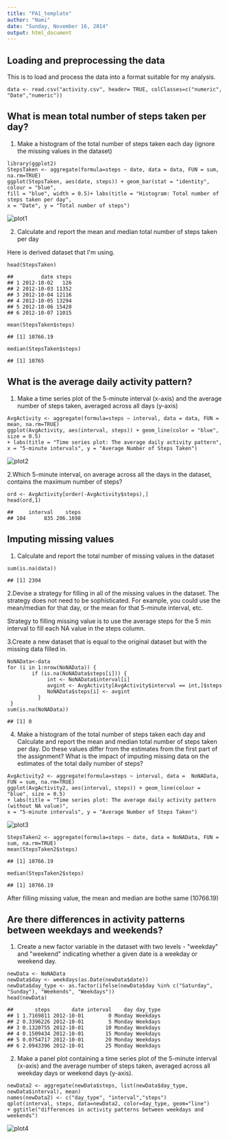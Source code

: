```yaml
---
title: "PA1_template"
author: "Nami"
date: "Sunday, November 16, 2014"
output: html_document
---
```


## Loading and preprocessing the data

This is to load and process the data into a format suitable for my analysis.

```{r}
data <- read.csv("activity.csv", header= TRUE, colClasses=c("numeric", "Date","numeric")) 

```

## What is mean total number of steps taken per day?
1. Make a histogram of the total number of steps taken each day (ignore the missing values in the dataset)

```{r}
library(ggplot2)
StepsTaken <- aggregate(formula=steps ~ date, data = data, FUN = sum, na.rm=TRUE)
ggplot(StepsTaken, aes(date, steps)) + geom_bar(stat = "identity", colour = "blue", 
fill = "blue", width = 0.5)+ labs(title = "Histogram: Total number of steps taken per day", 
x = "Date", y = "Total number of steps")
```

![plot1](figure/plot1.png) 


2. Calculate and report the mean and median total number of steps taken per day

Here is derived dataset that I'm using.
```{r}
head(StepsTaken)
```

```
##         date steps
## 1 2012-10-02   126
## 2 2012-10-03 11352
## 3 2012-10-04 12116
## 4 2012-10-05 13294
## 5 2012-10-06 15420
## 6 2012-10-07 11015
```

```{r}
mean(StepsTaken$steps)
```
```
## [1] 10766.19
```
```{r}
median(StepsTaken$steps)
```
```
## [1] 10765
```


## What is the average daily activity pattern?
1. Make a time series plot of the 5-minute interval (x-axis) and the average number of steps taken, averaged across all days (y-axis)

```{r}
AvgActivity <- aggregate(formula=steps ~ interval, data = data, FUN = mean, na.rm=TRUE)
ggplot(AvgActivity, aes(interval, steps)) + geom_line(color = "blue", size = 0.5) 
+ labs(title = "Time series plot: The average daily activity pattern", 
x = "5-minute intervals", y = "Average Number of Steps Taken")
```

![plot2](figure/plot2.png) 

2.Which 5-minute interval, on average across all the days in the dataset, contains the maximum number of steps?

```{r}
ord <- AvgActivity[order(-AvgActivity$steps),]
head(ord,1)
```

```
##     interval    steps
## 104      835 206.1698
```

## Imputing missing values
1. Calculate and report the total number of missing values in the dataset
```{r}
sum(is.na(data))
```

```
## [1] 2304
```

2.Devise a strategy for filling in all of the missing values in the dataset. The strategy does not need to be sophisticated. For example, you could use the mean/median for that day, or the mean for that 5-minute interval, etc.

Strategy to filling missing value is to use the average steps for the 5 min interval to fill each NA value in the steps column.

3.Create a new dataset that is equal to the original dataset but with the missing data filled in.


```{r}
NoNAData<-data 
for (i in 1:nrow(NoNAData)) {
        if (is.na(NoNAData$steps[i])) {
             int <- NoNAData$interval[i]
             avgint <- AvgActivity[AvgActivity$interval == int,]$steps
             NoNAData$steps[i] <- avgint
          }
 }
sum(is.na(NoNAData))
```
```
## [1] 0
```

4. Make a histogram of the total number of steps taken each day and Calculate and report the mean and median total number of steps taken per day. Do these values differ from the estimates from the first part of the assignment? What is the impact of imputing missing data on the estimates of the total daily number of steps?

```{r}
AvgActivity2 <- aggregate(formula=steps ~ interval, data =  NoNAData, FUN = sum, na.rm=TRUE)
ggplot(AvgActivity2, aes(interval, steps)) + geom_line(colour = "blue", size = 0.5) 
+ labs(title = "Time series plot: The average daily activity pattern (without NA value)",
x = "5-minute intervals", y = "Average Number of Steps Taken")
```

![plot3](figure/plot3.png) 

```{r}
StepsTaken2 <- aggregate(formula=steps ~ date, data = NoNAData, FUN = sum, na.rm=TRUE)
mean(StepsTaken2$steps)
```
```
## [1] 10766.19
```
```{r}
median(StepsTaken2$steps)
```
```
## [1] 10766.19
```

After filling missing value, the mean and median are bothe same (10766.19)

## Are there differences in activity patterns between weekdays and weekends?

1. Create a new factor variable in the dataset with two levels - "weekday" and "weekend" indicating whether a given date is a weekday or weekend day.
```{r}
newData <- NoNAData
newData$day <- weekdays(as.Date(newData$date))
newData$day_type <- as.factor(ifelse(newData$day %in% c("Saturday", "Sunday"), "Weekends", "Weekdays"))
head(newData)
```

```
##       steps       date interval    day day_type
## 1 1.7169811 2012-10-01        0 Monday Weekdays
## 2 0.3396226 2012-10-01        5 Monday Weekdays
## 3 0.1320755 2012-10-01       10 Monday Weekdays
## 4 0.1509434 2012-10-01       15 Monday Weekdays
## 5 0.0754717 2012-10-01       20 Monday Weekdays
## 6 2.0943396 2012-10-01       25 Monday Weekdays
```

2. Make a panel plot containing a time series plot  of the 5-minute interval (x-axis) and the average number of steps taken, averaged across all weekday days or weekend days (y-axis). 


```{r}
newData2 <- aggregate(newData$steps, list(newData$day_type, newData$interval), mean)
names(newData2) <- c("day_type", "interval","steps")
qplot(interval, steps, data=newData2, color=day_type, geom="line") 
+ ggtitle("differences in activity patterns between weekdays and weekends")
```

![plot4](figure/plot4.png) 
